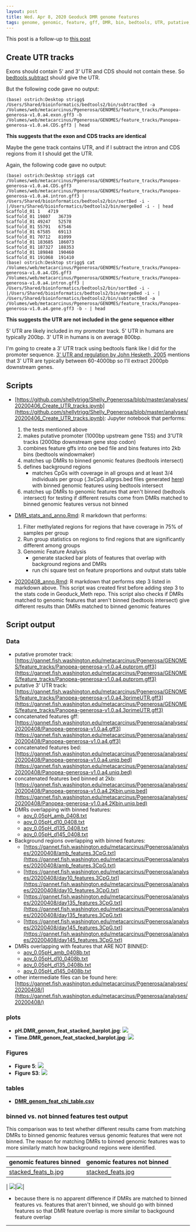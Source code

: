 ```yaml
---
layout: post
title: Wed. Apr 8, 2020 Geoduck DMR genome features
tags: genome, genomic, feature, gff, DMR, bin, bedtools, UTR, putative, promoter, track
---
```


This post is a follow-up to [this post](https://shellytrigg.github.io/245th-post/)

## Create UTR tracks
Exons should contain 5' and 3' UTR and CDS should not contain these. So [bedtools subtract](https://bedtools.readthedocs.io/en/latest/content/tools/subtract.html) should give the UTR.
	
But the following code gave no output:	

```
(base) ostrich:Desktop strigg$ /Users/Shared/bioinformatics/bedtools2/bin/subtractBed -a /Volumes/web/metacarcinus/Pgenerosa/GENOMES/feature_tracks/Panopea-generosa-v1.0.a4.exon.gff3 -b /Volumes/web/metacarcinus/Pgenerosa/GENOMES/feature_tracks/Panopea-generosa-v1.0.a4.CDS.gff3 | head

```

**This suggests that the exon and CDS tracks are identical**

Maybe the gene track contains UTR, and if I subtract the intron and CDS regions from it I should get the UTR.

Again, the following code gave no output:

```
(base) ostrich:Desktop strigg$ cat /Volumes/web/metacarcinus/Pgenerosa/GENOMES/feature_tracks/Panopea-generosa-v1.0.a4.CDS.gff3 /Volumes/web/metacarcinus/Pgenerosa/GENOMES/feature_tracks/Panopea-generosa-v1.0.a4.intron.gff3 | /Users/Shared/bioinformatics/bedtools2/bin/sortBed -i - |/Users/Shared/bioinformatics/bedtools2/bin/mergeBed -i - | head
Scaffold_01	1	4719
Scaffold_01	19807	36739
Scaffold_01	49247	52578
Scaffold_01	55791	67546
Scaffold_01	67585	69113
Scaffold_01	70712	81099
Scaffold_01	183685	186073
Scaffold_01	187327	188353
Scaffold_01	189848	190460
Scaffold_01	191068	191410
(base) ostrich:Desktop strigg$ cat /Volumes/web/metacarcinus/Pgenerosa/GENOMES/feature_tracks/Panopea-generosa-v1.0.a4.CDS.gff3 /Volumes/web/metacarcinus/Pgenerosa/GENOMES/feature_tracks/Panopea-generosa-v1.0.a4.intron.gff3 | /Users/Shared/bioinformatics/bedtools2/bin/sortBed -i - |/Users/Shared/bioinformatics/bedtools2/bin/mergeBed -i - | /Users/Shared/bioinformatics/bedtools2/bin/subtractBed -a /Volumes/web/metacarcinus/Pgenerosa/GENOMES/feature_tracks/Panopea-generosa-v1.0.a4.gene.gff3 -b - | head
```

**This suggests the UTR are not included in the gene sequence either**

5' UTR are likely included in my promoter track. 5' UTR in humans are typically 200bp. 3' UTR in humans is on average 800bp.

I'm going to create a 3' UTR track using bedtools flank like I did for the promoter sequence. [3' UTR and regulation by John Hesketh, 2005](https://onlinelibrary.wiley.com/doi/abs/10.1038/npg.els.0005011) mentions that 3' UTR are typically between 60-4000bp so I'll extract 2000pb downstream genes.

## Scripts
- [https://github.com/shellytrigg/Shelly_Pgenerosa/blob/master/analyses/20200406_Create_UTR_tracks.ipynb](https://github.com/shellytrigg/Shelly_Pgenerosa/blob/master/analyses/20200406_Create_UTR_tracks.ipynb):  Jupyter notebook that performs:
	1. the tests mentioned above 
	2. makes putative promoter (1000bp upstream gene TSS) and 3'UTR tracks (2000bp downstream gene stop codon)
	3. combines feature gffs into one bed file and bins features into 2kb bins (bedtools windowmaker)
	4. matches up DMRs to binned genomic features (bedtools intersect)
	5. defines background regions 
		- matches CpGs with coverage in all groups and at least 3/4 individuals per group (.3xCpG.allgrps.bed files generated [here](https://shellytrigg.github.io/245th-post/)) with binned genomic features using bedtools intersect
	6. matches up DMRs to genomic features that aren't binned (bedtools intersect) for testing if different results come from DMRs matched to binned genomic features versus not binned 

- [DMR_stats_and_anno.Rmd](https://github.com/hputnam/Geoduck_Meth/blob/master/RAnalysis/Scripts/DMR_stats_and_anno.Rmd):  R markdown that performs:
	1. Filter methylated regions for regions that have coverage in 75% of samples per group
	2. Run group statistics on regions to find regions that are significantly different among groups
	3. Genomic Feature Analysis
		- generate stacked bar plots of features that overlap with background regions and DMRs
		- run chi square test on feature proportions and output stats table

- [20200408_anno.Rmd](https://github.com/shellytrigg/Shelly_Pgenerosa/blob/master/analyses/20200408_anno/20200408_anno.Rmd):  R markdown that performs step 3 listed in markdown above. This script was created first before adding step 3 to the stats code in Geoduck_Meth repo. This script also checks if DMRs matched to genomic features that aren't binned (bedtools intersect) give different results than DMRs matched to binned genomic features 

## Script output
### Data
- putative promoter track: [https://gannet.fish.washington.edu/metacarcinus/Pgenerosa/GENOMES/feature_tracks/Panopea-generosa-v1.0.a4.putprom.gff3](https://gannet.fish.washington.edu/metacarcinus/Pgenerosa/GENOMES/feature_tracks/Panopea-generosa-v1.0.a4.putprom.gff3)
- putative 3' UTR track: [https://gannet.fish.washington.edu/metacarcinus/Pgenerosa/GENOMES/feature_tracks/Panopea-generosa-v1.0.a4.3primeUTR.gff3](https://gannet.fish.washington.edu/metacarcinus/Pgenerosa/GENOMES/feature_tracks/Panopea-generosa-v1.0.a4.3primeUTR.gff3)
- concatenated features gff: [https://gannet.fish.washington.edu/metacarcinus/Pgenerosa/analyses/20200408/Panopea-generosa-v1.0.a4.gff3](https://gannet.fish.washington.edu/metacarcinus/Pgenerosa/analyses/20200408/Panopea-generosa-v1.0.a4.gff3)
- concatenated features bed: [https://gannet.fish.washington.edu/metacarcinus/Pgenerosa/analyses/20200408/Panopea-generosa-v1.0.a4.uniq.bed](https://gannet.fish.washington.edu/metacarcinus/Pgenerosa/analyses/20200408/Panopea-generosa-v1.0.a4.uniq.bed)
- concatenated features bed binned at 2kb: [https://gannet.fish.washington.edu/metacarcinus/Pgenerosa/analyses/20200408/Panopea-generosa-v1.0.a4.2Kbin.uniq.bed](https://gannet.fish.washington.edu/metacarcinus/Pgenerosa/analyses/20200408/Panopea-generosa-v1.0.a4.2Kbin.uniq.bed)
- DMRs overlapping with binned features:
	- [aov_0.05pH_amb_0408.txt](https://gannet.fish.washington.edu/metacarcinus/Pgenerosa/analyses/20200408/aov_0.05pH_amb_0408.txt)
	- [aov_0.05pH_d10_0408.txt](https://gannet.fish.washington.edu/metacarcinus/Pgenerosa/analyses/20200408/aov_0.05pH_d10_0408.txt)
	- [aov_0.05pH_d135_0408.txt](https://gannet.fish.washington.edu/metacarcinus/Pgenerosa/analyses/20200408/aov_0.05pH_d135_0408.txt)
	- [aov_0.05pH_d145_0408.txt](https://gannet.fish.washington.edu/metacarcinus/Pgenerosa/analyses/20200408/aov_0.05pH_d145_0408.txt)
- Background regions overlapping with binned features:
	- [https://gannet.fish.washington.edu/metacarcinus/Pgenerosa/analyses/20200408/amb_features.3CpG.txt](https://gannet.fish.washington.edu/metacarcinus/Pgenerosa/analyses/20200408/amb_features.3CpG.txt)
	- [https://gannet.fish.washington.edu/metacarcinus/Pgenerosa/analyses/20200408/day10_features.3CpG.txt](https://gannet.fish.washington.edu/metacarcinus/Pgenerosa/analyses/20200408/day10_features.3CpG.txt)
	- [https://gannet.fish.washington.edu/metacarcinus/Pgenerosa/analyses/20200408/day135_features.3CpG.txt](https://gannet.fish.washington.edu/metacarcinus/Pgenerosa/analyses/20200408/day135_features.3CpG.txt)
	- [https://gannet.fish.washington.edu/metacarcinus/Pgenerosa/analyses/20200408/day145_features.3CpG.txt](https://gannet.fish.washington.edu/metacarcinus/Pgenerosa/analyses/20200408/day145_features.3CpG.txt)   
- DMRs overlapping with features that ARE NOT BINNED:
	- [aov_0.05pH_amb_0408b.txt](https://gannet.fish.washington.edu/metacarcinus/Pgenerosa/analyses/20200408/aov_0.05pH_amb_0408b.txt)
	- [aov_0.05pH_d10_0408b.txt](https://gannet.fish.washington.edu/metacarcinus/Pgenerosa/analyses/20200408/aov_0.05pH_d10_0408b.txt)
	- [aov_0.05pH_d135_0408b.txt](https://gannet.fish.washington.edu/metacarcinus/Pgenerosa/analyses/20200408/aov_0.05pH_d135_0408b.txt)
	- [aov_0.05pH_d145_0408b.txt](https://gannet.fish.washington.edu/metacarcinus/Pgenerosa/analyses/20200408/aov_0.05pH_d145_0408b.txt)
- other intermediate files can be found here: [https://gannet.fish.washington.edu/metacarcinus/Pgenerosa/analyses/20200408/](https://gannet.fish.washington.edu/metacarcinus/Pgenerosa/analyses/20200408/) 

### plots
- **pH.DMR\_genom\_feat\_stacked\_barplot.jpg**:  [![](https://raw.githubusercontent.com/hputnam/Geoduck_Meth/master/RAnalysis/Output/pH.DMR_genom_feat_stacked_barplot.jpg)](https://raw.githubusercontent.com/hputnam/Geoduck_Meth/master/RAnalysis/Output/pH.DMR_genom_feat_stacked_barplot.jpg)
- **Time.DMR\_genom\_feat\_stacked\_barplot.jpg**:  [![](https://raw.githubusercontent.com/hputnam/Geoduck_Meth/master/RAnalysis/Output/Time.DMR_genom_feat_stacked_barplot.jpg)](https://raw.githubusercontent.com/hputnam/Geoduck_Meth/master/RAnalysis/Output/Time.DMR_genom_feat_stacked_barplot.jpg)

### Figures
- **Figure 5**:  [![](https://raw.githubusercontent.com/hputnam/Geoduck_Meth/master/RAnalysis/Figs/Fig.5.jpg)](https://raw.githubusercontent.com/hputnam/Geoduck_Meth/master/RAnalysis/Figs/Fig.5.jpg)
- **Figure S3**:  [![](https://raw.githubusercontent.com/hputnam/Geoduck_Meth/master/RAnalysis/Figs/Fig.S3.jpg)](https://raw.githubusercontent.com/hputnam/Geoduck_Meth/master/RAnalysis/Figs/Fig.S3.jpg)

### tables
- **[DMR\_genom\_feat\_chi\_table.csv](https://github.com/hputnam/Geoduck_Meth/blob/master/RAnalysis/Output/DMR_genom_feat_chi_table.csv)**

### binned vs. not binned features test output
This comparison was to test whether different results came from matching DMRs to binned genomic features versus genomic features that were not binned. The reason for matching DMRs to binned genomic features was to more similarly match how background regions were identified. 


|genomic features binned | genomic features not binned|
|--------------------|--------------------|
|[stacked\_feats\_b.jpg](https://raw.githubusercontent.com/shellytrigg/Shelly_Pgenerosa/master/analyses/20200408_anno/stacked_feats_b.jpg) | [stacked\_feats.jpg](ttps://raw.githubusercontent.com/shellytrigg/Shelly_Pgenerosa/master/analyses/20200408_anno/stacked_feats.jpg)|
|
[![](https://raw.githubusercontent.com/shellytrigg/Shelly_Pgenerosa/master/analyses/20200408_anno/stacked_feats_b.jpg)](https://raw.githubusercontent.com/shellytrigg/Shelly_Pgenerosa/master/analyses/20200408_anno/stacked_feats_b.jpg)|[![](https://raw.githubusercontent.com/shellytrigg/Shelly_Pgenerosa/master/analyses/20200408_anno/stacked_feats.jpg)](https://raw.githubusercontent.com/shellytrigg/Shelly_Pgenerosa/master/analyses/20200408_anno/stacked_feats.jpg)|

- because there is no apparent difference if DMRs are matched to binned features vs. features that aren't binned, we should go with binned features so that DMR feature overlap is more similar to backgound feature overlap 


****



